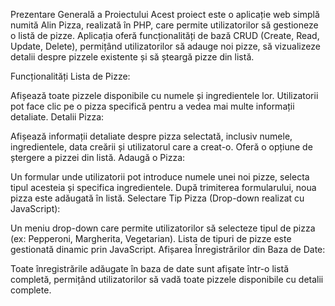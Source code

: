 Prezentare Generală a Proiectului
Acest proiect este o aplicație web simplă numită Alin Pizza, realizată în PHP, care permite utilizatorilor să gestioneze o listă de pizze. Aplicația oferă funcționalități de bază CRUD (Create, Read, Update, Delete), permițând utilizatorilor să adauge noi pizze, să vizualizeze detalii despre pizzele existente și să șteargă pizze din listă.

Funcționalități
Lista de Pizze:

Afișează toate pizzele disponibile cu numele și ingredientele lor.
Utilizatorii pot face clic pe o pizza specifică pentru a vedea mai multe informații detaliate.
Detalii Pizza:

Afișează informații detaliate despre pizza selectată, inclusiv numele, ingredientele, data creării și utilizatorul care a creat-o.
Oferă o opțiune de ștergere a pizzei din listă.
Adaugă o Pizza:

Un formular unde utilizatorii pot introduce numele unei noi pizze, selecta tipul acesteia și specifica ingredientele.
După trimiterea formularului, noua pizza este adăugată în listă.
Selectare Tip Pizza (Drop-down realizat cu JavaScript):

Un meniu drop-down care permite utilizatorilor să selecteze tipul de pizza (ex: Pepperoni, Margherita, Vegetarian).
Lista de tipuri de pizze este gestionată dinamic prin JavaScript.
Afișarea Înregistrărilor din Baza de Date:

Toate înregistrările adăugate în baza de date sunt afișate într-o listă completă, permițând utilizatorilor să vadă toate pizzele disponibile cu detalii complete.

